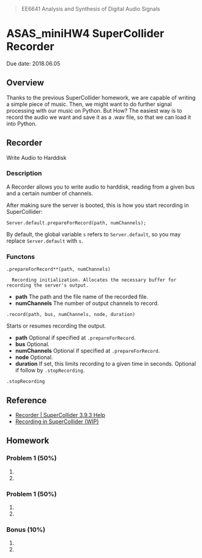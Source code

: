 > EE6641 Analysis and Synthesis of Digital Audio Signals
# ASAS_miniHW4  SuperCollider  Recorder
Due date: 2018.06.05

## Overview
Thanks to the previous SuperCollider homework, we are capable of writing a simple piece of music. Then, we might want to do further signal processing with our music on Python. But How? The easiest way is to record the audio we want and save it as a .wav file, so that we can load it into Python.

## Recorder
Write Audio to Harddisk
### Description
A Recorder allows you to write audio to harddisk, reading from a given bus and a certain number of channels.

After making sure the server is booted, this is how you start recording in SuperCollider:
```
Server.default.prepareForRecord(path, numChannels);
```
By default, the global variable ```s``` refers to ```Server.default```, so you may replace ```Server.default``` with ```s```.

### Functons
```.prepareForRecord**(path, numChannels)```

      Recording initialization. Allocates the necessary buffer for recording the server's output.
  * **path**    The path and the file name of the recorded file. 
  * **numChannels**    The number of output channels to record. 
  
 ```.record(path, bus, numChannels, node, duration)```

  Starts or resumes recording the output.
  * **path**    Optional if specified at ```.prepareForRecord```.
  * **bus**    Optional.
  * **numChannels**    Optional if specified at ```.prepareForRecord```.
  * **node**    Optional.
  * **duration**     If set, this limits recording to a given time in seconds. Optional if follow by ```.stopRecording```.

 ```.stopRecording```



## Reference
* [Recorder | SuperCollider 3.9.3 Help](http://doc.sccode.org/Classes/Recorder.html)
* [Recording in SuperCollider (WIP)](https://github.com/supercollider/supercollider/wiki/Recording-in-SuperCollider-(WIP))


## Homework
### Problem 1 (50%)
1. 

2.

### Problem 1 (50%)
1. 

2.

### Bonus (10%)
1. 

2.
